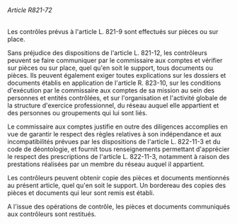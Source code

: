 ###### Article R821-72

Les contrôles prévus à l'article L. 821-9 sont effectués sur pièces ou sur place.

Sans préjudice des dispositions de l'article L. 821-12, les contrôleurs peuvent se faire communiquer par le commissaire aux comptes et vérifier sur pièces ou sur place, quel qu'en soit le support, tous documents ou pièces. Ils peuvent également exiger toutes explications sur les dossiers et documents établis en application de l'article R. 823-10, sur les conditions d'exécution par le commissaire aux comptes de sa mission au sein des personnes et entités contrôlées, et sur l'organisation et l'activité globale de la structure d'exercice professionnel, du réseau auquel elle appartient et des personnes ou groupements qui lui sont liés.

Le commissaire aux comptes justifie en outre des diligences accomplies en vue de garantir le respect des règles relatives à son indépendance et aux incompatibilités prévues par les dispositions de l'article L. 822-11-3 et du code de déontologie, et fournit tous renseignements permettant d'apprécier le respect des prescriptions de l'article L. 822-11-3, notamment à raison des prestations réalisées par un membre du réseau auquel il appartient.

Les contrôleurs peuvent obtenir copie des pièces et documents mentionnés au présent article, quel qu'en soit le support. Un bordereau des copies des pièces et documents qui leur sont remis est établi.

A l'issue des opérations de contrôle, les pièces et documents communiqués aux contrôleurs sont restitués.

